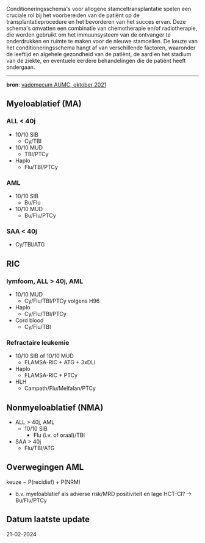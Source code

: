Conditioneringsschema's voor allogene stamceltransplantatie spelen een cruciale rol bij het voorbereiden van de patiënt op de transplantatieprocedure en het bevorderen van het succes ervan. Deze schema's omvatten een combinatie van chemotherapie en/of radiotherapie, die worden gebruikt om het immuunsysteem van de ontvanger te onderdrukken en ruimte te maken voor de nieuwe stamcellen. De keuze van het conditioneringsschema hangt af van verschillende factoren, waaronder de leeftijd en algehele gezondheid van de patiënt, de aard en het stadium van de ziekte, en eventuele eerdere behandelingen die de patiënt heeft ondergaan.
___
**bron**: [vademecum AUMC, oktober 2021](https://vademecum.hematologie.nl/artikelen/celtherapie/allosct/conditioneringsschemas-allo-pbsct/)
## Myeloablatief (MA)
### ALL < 40j
- 10/10 SIB
	- Cy/TBI
- 10/10 MUD
	- TBI/PTCy
- Haplo
	- Flu/TBI/PTCy
### AML
- 10/10 SIB
	- Bu/Flu
- 10/10 MUD
	- Bu/Flu/PTCy
### SAA < 40j
- Cy/TBI/ATG
## RIC
### lymfoom, ALL > 40j, AML
- 10/10 MUD
	- Cy/Flu/TBI/PTCy volgens H96
- Haplo
	- Cy/Flu/TBI/PTCy
- Cord blood
	- Cy/Flu/TBI
### Refractaire leukemie
- 10/10 SIB of 10/10 MUD
	- FLAMSA-RIC + ATG + 3xDLI
- Haplo
	- FLAMSA-RIC + PTCy
- HLH
	- Campath/Flu/Melfalan/PTCy
## Nonmyeloablatief (NMA)
- ALL > 40j, AML
	- 10/10 SIB
		- Flu (i.v. of oraal)/TBI
- SAA > 40j
	- Flu/TBI/ATG
## Overwegingen AML
keuze ~ P(recidief) + P(NRM)
- b.v. myeloablatief als adverse risk/MRD positiviteit en lage HCT-CI? -> Bu/Flu/PTCy
## Datum laatste update
21-02-2024